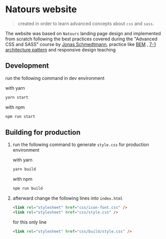 # Natours website

> created in order to learn advanced concepts about `css` and `sass`.

The website was based on `Natours` landing page design and implemented from scratch following the best practices covered during the "Advanced CSS and SASS" course by [Jonas Schmedtmann](https://codingheroes.io/), practice like [BEM](http://getbem.com/) , [7-1 architecture pattern](https://sass-guidelin.es/#the-7-1-pattern) and responsive design teaching

## Development

run the following command in dev environment

with yarn

```sh
yarn start
```

with npm

```sh
npm run start
```

## Building for production

1.  run the following command to generate `style.css` for production environment

    with yarn

    ```sh
    yarn build
    ```

    with npm

    ```sh
    npm run build
    ```

2.  afterward change the following lines into `index.html`

    ```html
    <link rel="stylesheet" href="css/icon-font.css" />
    <link rel="stylesheet" href="css/style.css" />
    ```

    for this only line

    ```html
    <link rel="stylesheet" href="css/build/style.css" />
    ```
